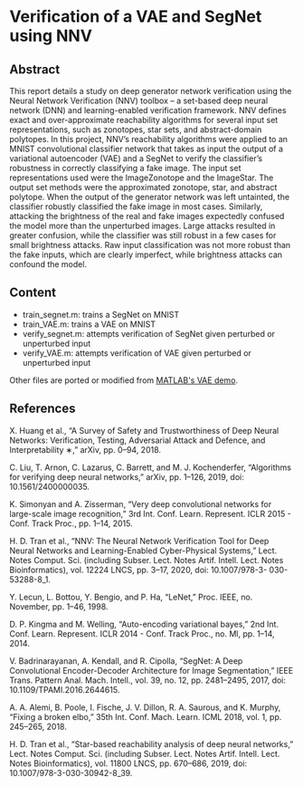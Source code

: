 # Verification of a VAE and SegNet using NNV

## Abstract
This report details a study on deep generator network verification using the Neural Network Verification (NNV) toolbox – a set-based deep neural network (DNN) and learning-enabled verification framework. NNV defines exact and over-approximate reachability algorithms for several input set representations, such as zonotopes, star sets, and abstract-domain polytopes. In this project, NNV’s reachability algorithms were applied to an MNIST convolutional classifier network that takes as input the output of a variational autoencoder (VAE) and a SegNet to verify the classifier’s robustness in correctly classifying a fake image. The input set representations used were the ImageZonotope and the ImageStar. The output set methods were the approximated zonotope, star, and abstract polytope. When the output of the generator network was left untainted, the classifier robustly classified the fake image in most cases. Similarly, attacking the brightness of the real and fake images expectedly confused the model more than the unperturbed images. Large attacks resulted in greater confusion, while the classifier was still robust in a few cases for small brightness attacks. Raw input classification was not more robust than the fake inputs, which are clearly imperfect, while brightness attacks can confound the model.

## Content
- train_segnet.m: trains a SegNet on MNIST
- train_VAE.m: trains a VAE on MNIST
- verify_segnet.m: attempts verification of SegNet given perturbed or unperturbed input
- verify_VAE.m: attempts verification of VAE given perturbed or unperturbed input

Other files are ported or modified from [MATLAB's VAE demo](https://www.mathworks.com/help/deeplearning/ug/train-a-variational-autoencoder-vae-to-generate-images.html). 

## References 

X. Huang et al., “A Survey of Safety and Trustworthiness of Deep Neural Networks: Verification, Testing, Adversarial Attack and Defence, and Interpretability ∗,” arXiv, pp. 0–94, 2018.

C. Liu, T. Arnon, C. Lazarus, C. Barrett, and M. J. Kochenderfer, “Algorithms for verifying deep neural networks,” arXiv, pp. 1–126, 2019, doi: 10.1561/2400000035.

K. Simonyan and A. Zisserman, “Very deep convolutional networks for large-scale image recognition,” 3rd Int. Conf. Learn. Represent. ICLR 2015 - Conf. Track Proc., pp. 1–14, 2015.

H. D. Tran et al., “NNV: The Neural Network Verification Tool for Deep Neural Networks and Learning-Enabled Cyber-Physical Systems,” Lect. Notes Comput. Sci. (including Subser. Lect. Notes Artif. Intell. Lect. Notes Bioinformatics), vol. 12224 LNCS, pp. 3–17, 2020, doi: 10.1007/978-3- 030-53288-8_1.

Y. Lecun, L. Bottou, Y. Bengio, and P. Ha, “LeNet,” Proc. IEEE, no. November, pp. 1–46, 1998.

D. P. Kingma and M. Welling, “Auto-encoding variational bayes,” 2nd Int. Conf. Learn. Represent. ICLR 2014 - Conf. Track Proc., no. Ml, pp. 1–14, 2014.

V. Badrinarayanan, A. Kendall, and R. Cipolla, “SegNet: A Deep Convolutional Encoder-Decoder Architecture for Image Segmentation,” IEEE Trans. Pattern Anal. Mach. Intell., vol. 39, no. 12, pp. 2481–2495, 2017, doi: 10.1109/TPAMI.2016.2644615.

A. A. Alemi, B. Poole, I. Fische, J. V. Dillon, R. A. Saurous, and K. Murphy, “Fixing a broken elbo,” 35th Int. Conf. Mach. Learn. ICML 2018, vol. 1, pp. 245–265, 2018.

H. D. Tran et al., “Star-based reachability analysis of deep neural networks,” Lect. Notes Comput. Sci. (including Subser. Lect. Notes Artif. Intell. Lect. Notes Bioinformatics), vol. 11800 LNCS, pp. 670–686, 2019, doi: 10.1007/978-3-030-30942-8_39. 
